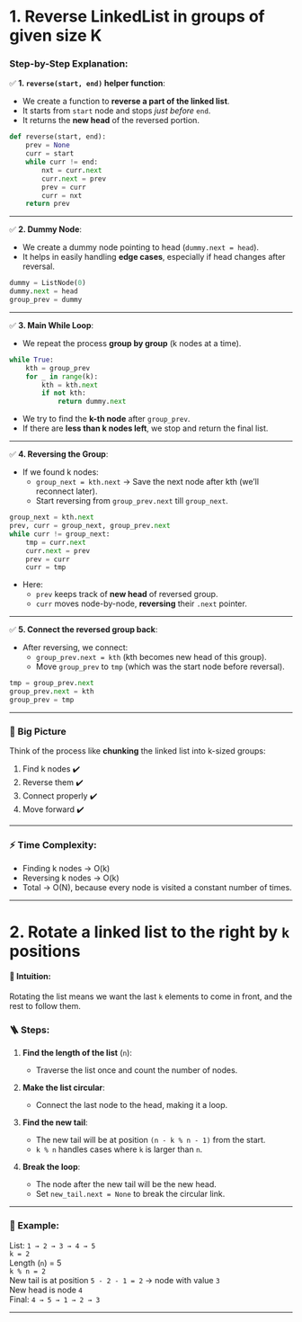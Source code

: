 # 1. Reverse LinkedList in groups of given size K
### Step-by-Step Explanation:
✅ **1. `reverse(start, end)` helper function**:
- We create a function to **reverse a part of the linked list**.
- It starts from `start` node and stops *just before* `end`.
- It returns the **new head** of the reversed portion.

```python
def reverse(start, end):
    prev = None
    curr = start
    while curr != end:
        nxt = curr.next
        curr.next = prev
        prev = curr
        curr = nxt
    return prev
```

---
✅ **2. Dummy Node**:
- We create a dummy node pointing to head (`dummy.next = head`).
- It helps in easily handling **edge cases**, especially if head changes after reversal.

```python
dummy = ListNode(0)
dummy.next = head
group_prev = dummy
```
---
✅ **3. Main While Loop**:
- We repeat the process **group by group** (k nodes at a time).

```python
while True:
    kth = group_prev
    for _ in range(k):
        kth = kth.next
        if not kth:
            return dummy.next
```
- We try to find the **k-th node** after `group_prev`.
- If there are **less than k nodes left**, we stop and return the final list.

---
✅ **4. Reversing the Group**:
- If we found k nodes:
  - `group_next = kth.next` → Save the next node after kth (we’ll reconnect later).
  - Start reversing from `group_prev.next` till `group_next`.

```python
group_next = kth.next
prev, curr = group_next, group_prev.next
while curr != group_next:
    tmp = curr.next
    curr.next = prev
    prev = curr
    curr = tmp
```
- Here:
  - `prev` keeps track of **new head** of reversed group.
  - `curr` moves node-by-node, **reversing** their `.next` pointer.

---
✅ **5. Connect the reversed group back**:
- After reversing, we connect:
  - `group_prev.next = kth` (kth becomes new head of this group).
  - Move `group_prev` to `tmp` (which was the start node before reversal).

```python
tmp = group_prev.next
group_prev.next = kth
group_prev = tmp
```

---

### 📜 Big Picture

Think of the process like **chunking** the linked list into k-sized groups:

1. Find k nodes ✔️
2. Reverse them ✔️
3. Connect properly ✔️
4. Move forward ✔️

---

### ⚡ Time Complexity:
- Finding k nodes → O(k)
- Reversing k nodes → O(k)
- Total → O(N), because every node is visited a constant number of times.

---

# 2. **Rotate a linked list to the right by `k` positions**
#### 🧠 Intuition:
Rotating the list means we want the last `k` elements to come in front, and the rest to follow them.

### 🪜 Steps:

1. **Find the length of the list** (`n`):
   - Traverse the list once and count the number of nodes.

2. **Make the list circular**:
   - Connect the last node to the head, making it a loop.

3. **Find the new tail**:
   - The new tail will be at position `(n - k % n - 1)` from the start.
   - `k % n` handles cases where `k` is larger than `n`.

4. **Break the loop**:
   - The node after the new tail will be the new head.
   - Set `new_tail.next = None` to break the circular link.

---

### 🧮 Example:

List: `1 → 2 → 3 → 4 → 5`  
`k = 2`  
Length (`n`) = 5  
`k % n = 2`  
New tail is at position `5 - 2 - 1 = 2` → node with value `3`  
New head is node `4`  
Final: `4 → 5 → 1 → 2 → 3`

---
